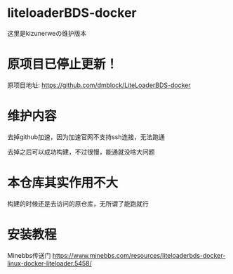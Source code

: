 # liteloaderBDS-docker

这里是kizunerweの维护版本

# 原项目已停止更新！

原项目地址:
https://github.com/dmblock/LiteLoaderBDS-docker

# 维护内容

去掉github加速，因为加速官网不支持ssh连接，无法跑通

去掉之后可以成功构建，不过很慢，能通就没啥大问题

# 本仓库其实作用不大

构建的时候还是去访问的原仓库，无所谓了能跑就行

# 安装教程
Minebbs传送门
https://www.minebbs.com/resources/liteloaderbds-docker-linux-docker-liteloader.5458/
